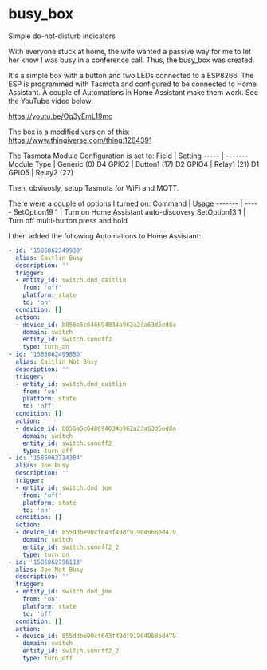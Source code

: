 # busy_box
Simple do-not-disturb indicators


With everyone stuck at home, the wife wanted a passive way for me to let her know I was busy in a conference call. Thus, the busy_box was created.

It's a simple box with a button and two LEDs connected to a ESP8266. The ESP is programmed with Tasmota and configured to be connected to Home Assistant. A couple of Automations in Home Assistant make them work. See the YouTube video below:

https://youtu.be/Oq3yEmL19mc

The box is a modified version of this: https://www.thingiverse.com/thing:1264391

The Tasmota Module Configuration is set to:
Field | Setting
----- | -------
Module Type | Generic (0)
D4 GPIO2 | Button1 (17)
D2 GPIO4 | Relay1 (21)
D1 GPIO5 | Relay2 (22)

Then, obviuosly, setup Tasmota for WiFi and MQTT.

There were a couple of options I turned on:
Command | Usage
------- | -----
SetOption19 1 | Turn on Home Assistant auto-discovery
SetOption13 1 | Turn off multi-button press and hold

I then added the following Automations to Home Assistant:

```yaml
- id: '1585062349930'
  alias: Caitlin Busy
  description: ''
  trigger:
  - entity_id: switch.dnd_caitlin
    from: 'off'
    platform: state
    to: 'on'
  condition: []
  action:
  - device_id: b056a5c648694034b962a23a63d5ed0a
    domain: switch
    entity_id: switch.sonoff2
    type: turn_on
- id: '1585062499850'
  alias: Caitlin Not Busy
  description: ''
  trigger:
  - entity_id: switch.dnd_caitlin
    from: 'on'
    platform: state
    to: 'off'
  condition: []
  action:
  - device_id: b056a5c648694034b962a23a63d5ed0a
    domain: switch
    entity_id: switch.sonoff2
    type: turn_off
- id: '1585062714384'
  alias: Joe Busy
  description: ''
  trigger:
  - entity_id: switch.dnd_joe
    from: 'off'
    platform: state
    to: 'on'
  condition: []
  action:
  - device_id: 855ddbe90cf643f49df91904968ed479
    domain: switch
    entity_id: switch.sonoff2_2
    type: turn_on
- id: '1585062796113'
  alias: Joe Not Busy
  description: ''
  trigger:
  - entity_id: switch.dnd_joe
    from: 'on'
    platform: state
    to: 'off'
  condition: []
  action:
  - device_id: 855ddbe90cf643f49df91904968ed479
    domain: switch
    entity_id: switch.sonoff2_2
    type: turn_off
```
